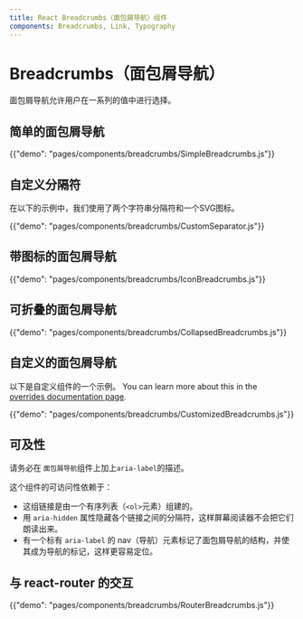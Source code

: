 ```yaml
---
title: React Breadcrumbs（面包屑导航）组件
components: Breadcrumbs, Link, Typography
---
```


# Breadcrumbs（面包屑导航）

<p class="description">面包屑导航允许用户在一系列的值中进行选择。</p>

## 简单的面包屑导航

{{"demo": "pages/components/breadcrumbs/SimpleBreadcrumbs.js"}}

## 自定义分隔符

在以下的示例中，我们使用了两个字符串分隔符和一个SVG图标。

{{"demo": "pages/components/breadcrumbs/CustomSeparator.js"}}

## 带图标的面包屑导航

{{"demo": "pages/components/breadcrumbs/IconBreadcrumbs.js"}}

## 可折叠的面包屑导航

{{"demo": "pages/components/breadcrumbs/CollapsedBreadcrumbs.js"}}

## 自定义的面包屑导航

以下是自定义组件的一个示例。 You can learn more about this in the [overrides documentation page](/customization/components/).

{{"demo": "pages/components/breadcrumbs/CustomizedBreadcrumbs.js"}}

## 可及性

请务必在 `面包屑导航`组件上加上`aria-label`的描述。

这个组件的可访问性依赖于：

- 这组链接是由一个有序列表（`<ol>`元素）组建的。
- 用 `aria-hidden` 属性隐藏各个链接之间的分隔符，这样屏幕阅读器不会把它们朗读出来。
- 有一个标有 `aria-label` 的 nav（导航）元素标记了面包屑导航的结构，并使其成为导航的标记，这样更容易定位。

## 与 react-router 的交互

{{"demo": "pages/components/breadcrumbs/RouterBreadcrumbs.js"}}